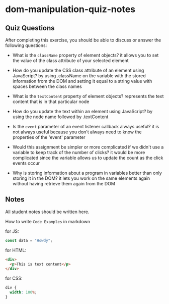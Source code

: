 # dom-manipulation-quiz-notes

## Quiz Questions

After completing this exercise, you should be able to discuss or answer the following questions:

- What is the `className` property of element objects?
it allows you to set the value of the class attribute of your selected element

- How do you update the CSS class attribute of an element using JavaScript?
by using .className on the variable with the stored information from the DOM and setting it equal to a string value with spaces between the class names

- What is the `textContent` property of element objects?
represents the text content that is in that particular node

- How do you update the text within an element using JavaScript?
by using the node name followed by .textContent

- Is the `event` parameter of an event listener callback always useful?
it is not always useful because you don't always need to know the properties of the 'event' parameter

- Would this assignment be simpler or more complicated if we didn't use a variable to keep track of the number of clicks?
it would be more complicated since the variable allows us to update the count as the click events occur

- Why is storing information about a program in variables better than only storing it in the DOM?
it lets you work on the same elements again without having retrieve them again from the DOM


## Notes

All student notes should be written here.


How to write `Code Examples` in markdown

for JS:

```javascript
const data = "Howdy";
```

for HTML:

```html
<div>
  <p>This is text content</p>
</div>
```

for CSS:

```css
div {
  width: 100%;
}
```
